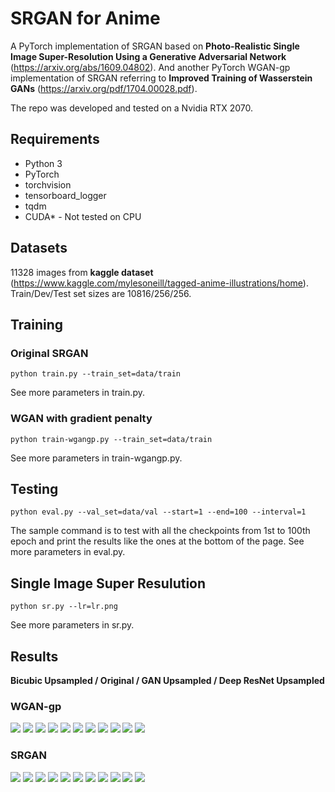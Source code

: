 # SRGAN for Anime 

A PyTorch implementation of SRGAN based on __Photo-Realistic Single Image Super-Resolution Using a Generative Adversarial Network__ (https://arxiv.org/abs/1609.04802).
And another PyTorch WGAN-gp implementation of SRGAN referring to __Improved Training of Wasserstein GANs__ (https://arxiv.org/pdf/1704.00028.pdf).

The repo was developed and tested on a Nvidia RTX 2070.

## Requirements

* Python 3
* PyTorch
* torchvision
* tensorboard_logger
* tqdm
* CUDA* - Not tested on CPU


## Datasets

11328 images from __kaggle dataset__ (https://www.kaggle.com/mylesoneill/tagged-anime-illustrations/home). Train/Dev/Test set sizes are 10816/256/256.

## Training

### Original SRGAN

```
python train.py --train_set=data/train
```
See more parameters in train.py.

### WGAN with gradient penalty

```
python train-wgangp.py --train_set=data/train
```
See more parameters in train-wgangp.py.


## Testing

```
python eval.py --val_set=data/val --start=1 --end=100 --interval=1
```
The sample command is to test with all the checkpoints from 1st to 100th epoch and print the results like the ones at the bottom of the page.
See more parameters in eval.py.


## Single Image Super Resulution

```
python sr.py --lr=lr.png
```
See more parameters in sr.py.

## Results

__Bicubic Upsampled / Original / GAN Upsampled / Deep ResNet Upsampled__

### WGAN-gp
<img src="https://github.com/goldhuang/SRGAN-PyTorch/blob/master/results/WGAN-GP/1.png">
<img src="https://github.com/goldhuang/SRGAN-PyTorch/blob/master/results/WGAN-GP/2.png">
<img src="https://github.com/goldhuang/SRGAN-PyTorch/blob/master/results/WGAN-GP/3.png">
<img src="https://github.com/goldhuang/SRGAN-PyTorch/blob/master/results/WGAN-GP/4.png">
<img src="https://github.com/goldhuang/SRGAN-PyTorch/blob/master/results/WGAN-GP/5.png">
<img src="https://github.com/goldhuang/SRGAN-PyTorch/blob/master/results/WGAN-GP/6.png">
<img src="https://github.com/goldhuang/SRGAN-PyTorch/blob/master/results/WGAN-GP/7.png">
<img src="https://github.com/goldhuang/SRGAN-PyTorch/blob/master/results/WGAN-GP/8.png">
<img src="https://github.com/goldhuang/SRGAN-PyTorch/blob/master/results/WGAN-GP/9.png">
<img src="https://github.com/goldhuang/SRGAN-PyTorch/blob/master/results/WGAN-GP/10.png">
<img src="https://github.com/goldhuang/SRGAN-PyTorch/blob/master/results/WGAN-GP/11.png">

### SRGAN
<img src="https://github.com/goldhuang/SRGAN-PyTorch/blob/master/results/SRGAN/1.png">
<img src="https://github.com/goldhuang/SRGAN-PyTorch/blob/master/results/SRGAN/2.png">
<img src="https://github.com/goldhuang/SRGAN-PyTorch/blob/master/results/SRGAN/3.png">
<img src="https://github.com/goldhuang/SRGAN-PyTorch/blob/master/results/SRGAN/4.png">
<img src="https://github.com/goldhuang/SRGAN-PyTorch/blob/master/results/SRGAN/5.png">
<img src="https://github.com/goldhuang/SRGAN-PyTorch/blob/master/results/SRGAN/6.png">
<img src="https://github.com/goldhuang/SRGAN-PyTorch/blob/master/results/SRGAN/7.png">
<img src="https://github.com/goldhuang/SRGAN-PyTorch/blob/master/results/SRGAN/8.png">
<img src="https://github.com/goldhuang/SRGAN-PyTorch/blob/master/results/SRGAN/9.png">
<img src="https://github.com/goldhuang/SRGAN-PyTorch/blob/master/results/SRGAN/10.png">
<img src="https://github.com/goldhuang/SRGAN-PyTorch/blob/master/results/SRGAN/11.png">
